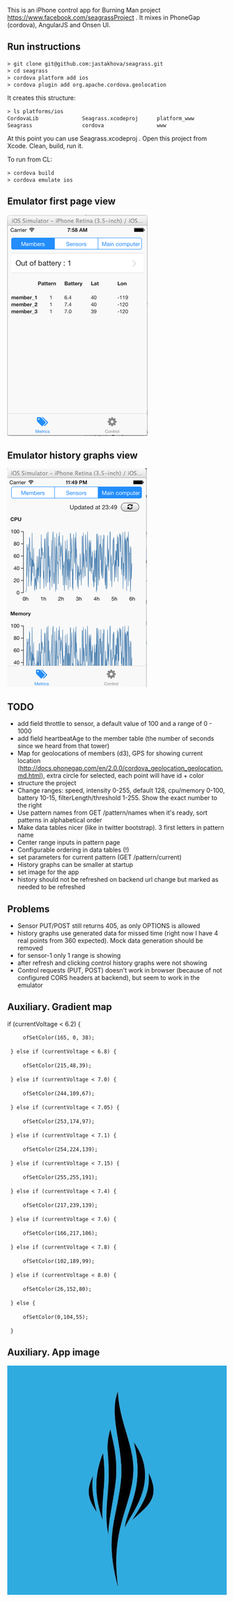 This is an iPhone control app for Burning Man project https://www.facebook.com/seagrassProject . It mixes in PhoneGap (cordova), AngularJS and Onsen UI.

## Run instructions

	> git clone git@github.com:jastakhova/seagrass.git
	> cd seagrass
	> cordova platform add ios
	> cordova plugin add org.apache.cordova.geolocation

It creates this structure:

	> ls platforms/ios
	CordovaLib              Seagrass.xcodeproj      platform_www
	Seagrass                cordova                 www

At this point you can use Seagrass.xcodeproj . Open this project from Xcode. Clean, build, run it.

To run from CL:

	> cordova build
	> cordova emulate ios

## Emulator first page view

![You will get this first screen when running this app](https://github.com/jastakhova/seagrass/blob/master/img/2014-08-05_0758.png "First screen")

## Emulator history graphs view

![Emulator history graphs view](https://github.com/jastakhova/seagrass/blob/master/img/2014-08-07_2349.png "History graphs screen")


## TODO

 * add field throttle to sensor, a default value of 100 and a range of 0 - 1000
 * add field heartbeatAge to the member table (the number of seconds since we heard from that tower)
 * Map for geolocations of members (d3), GPS for showing current location (http://docs.phonegap.com/en/2.0.0/cordova_geolocation_geolocation.md.html), extra circle for selected, each point will have id + color
 * structure the project
 * Change ranges: speed, intensity 0-255, default 128, cpu/memory 0-100, battery 10-15, filterLength/threshold 1-255. Show the exact number to the right
 * Use pattern names from GET /pattern/names when it's ready, sort patterns in alphabetical order
 * Make data tables nicer (like in twitter bootstrap). 3 first letters in pattern name
 * Center range inputs in pattern page
 * Configurable ordering in data tables (!)
 * set parameters for current pattern (GET /pattern/current)
 * History graphs can be smaller at startup
 * set image for the app
 * history should not be refreshed on backend url change but marked as needed to be refreshed

 ## Problems

 * Sensor PUT/POST still returns 405, as only OPTIONS is allowed
 * history graphs use generated data for missed time (right now I have 4 real points from 360 expected). Mock data generation should be removed
 * for sensor-1 only 1 range is showing
 * after refresh and clicking control history graphs were not showing
 * Control requests (PUT, POST) doesn't work in browser (because of not configured CORS headers at backend), but seem to work in the emulator

 ## Auxiliary. Gradient map

  if (currentVoltage < 6.2) {

         ofSetColor(165, 0, 38);

     } else if (currentVoltage < 6.8) {

         ofSetColor(215,48,39);

     } else if (currentVoltage < 7.0) {

         ofSetColor(244,109,67);

     } else if (currentVoltage < 7.05) {

         ofSetColor(253,174,97);

     } else if (currentVoltage < 7.1) {

         ofSetColor(254,224,139);

     } else if (currentVoltage < 7.15) {

         ofSetColor(255,255,191);

     } else if (currentVoltage < 7.4) {

         ofSetColor(217,239,139);

     } else if (currentVoltage < 7.6) {

         ofSetColor(166,217,106);

     } else if (currentVoltage < 7.8) {

         ofSetColor(102,189,99);

     } else if (currentVoltage < 8.0) {

         ofSetColor(26,152,80);

     } else {

         ofSetColor(0,104,55);

     }

## Auxiliary. App image

![Image for app](https://github.com/jastakhova/seagrass/blob/master/img/seagrass.png "Image for app")